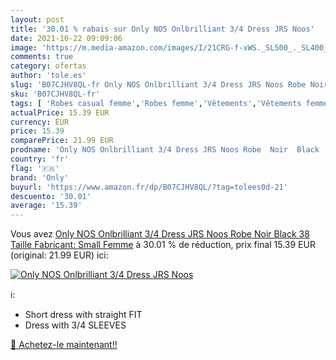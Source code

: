 ```yaml
---
layout: post
title: '30.01 % rabais sur Only NOS Onlbrilliant 3/4 Dress JRS Noos'
date: 2021-10-22 09:09:06
image: 'https://m.media-amazon.com/images/I/21CRG-f-xWS._SL500_._SL400_.jpg'
comments: true
category: ofertas
author: 'tole.es'
slug: 'B07CJHV8QL-fr Only NOS Onlbrilliant 3/4 Dress JRS Noos Robe Noir Black...'
sku: 'B07CJHV8QL-fr'
tags: [ 'Robes casual femme','Robes femme','Vêtements','Vêtements femme','only', ]
actualPrice: 15.39 EUR
currency: EUR
price: 15.39
comparePrice: 21.99 EUR
prodname: 'Only NOS Onlbrilliant 3/4 Dress JRS Noos Robe  Noir  Black   38  Taille Fabricant: Small  Femme'
country: 'fr'
flag: '🇫🇷'
brand: 'Only'
buyurl: 'https://www.amazon.fr/dp/B07CJHV8QL/?tag=tolees0d-21'
descuento: '30.01'
average: '15.39'
---
```


Vous avez [Only NOS Onlbrilliant 3/4 Dress JRS Noos Robe  Noir  Black   38  Taille Fabricant: Small  Femme](https://www.amazon.fr/dp/B07CJHV8QL/?tag=tolees0d-21)  à  30.01 % de réduction, prix final  15.39 EUR (original: 21.99 EUR) ici:

[![Only NOS Onlbrilliant 3/4 Dress JRS Noos](https://m.media-amazon.com/images/I/21CRG-f-xWS._SL500_._SL400_.jpg)](https://www.amazon.fr/dp/B07CJHV8QL/?tag=tolees0d-21)

ℹ️:

- Short dress with straight FIT
- Dress with 3/4 SLEEVES

[🛒 Achetez-le maintenant!!](https://www.amazon.fr/dp/B07CJHV8QL/?tag=tolees0d-21)
